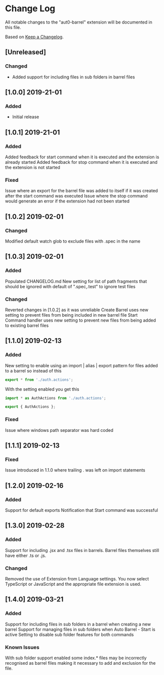 # Change Log

All notable changes to the "aut0-barrel" extension will be documented in this file.

Based on [Keep a Changelog](http://keepachangelog.com/).

## [Unreleased]

### Changed

- Added support for including files in sub folders in barrel files

## [1.0.0] 2019-21-01

### Added

- Initial release

## [1.0.1] 2019-21-01

### Added

Added feedback for start command when it is executed and the extension is already started
Added feedback for stop command when it is executed and the extension is not started

### Fixed

Issue where an export for the barrel file was added to itself if it was created after the start command was executed
Issue where the stop command would generate an error if the extension had not been started

## [1.0.2] 2019-02-01

### Changed

Modified default watch glob to exclude files with .spec in the name

## [1.0.3] 2019-02-01

### Added

Populated CHANGELOG.md
New setting for list of path fragments that should be ignored with default of ".spec,.test" to ignore test files

### Changed

Reverted changes in [1.0.2] as it was unreliable
Create Barrel uses new setting to prevent files from being included in new barrel file
Start Command handler uses new setting to prevent new files from being added to existing barrel files

## [1.1.0] 2019-02-13

### Added
New setting to enable using an import | alias | export pattern for files added to a barrel so instead of this
```javascript
export * from './auth.actions';
```
With the setting enabled you get this
```javascript
import * as AuthActions from './auth.actions';

export { AuthActions };
```

### Fixed
Issue where windows path separator was hard coded

## [1.1.1] 2019-02-13

### Fixed
Issue introduced in 1.1.0 where trailing . was left on import statements

## [1.2.0] 2019-02-16

### Added
Support for default exports
Notification that Start command was successful

## [1.3.0] 2019-02-28

### Added
Support for including .jsx and .tsx files in barrels.  Barrel files themselves still have either .ts or .js.

### Changed
Removed the use of Extension from Language settings.  You now select TypeScript or JavaScript and the appropriate file extension is used.

## [1.4.0] 2019-03-21

### Added
Support for including files in sub folders in a barrel when creating a new barrel
Support for managing files in sub folders when Auto Barrel - Start is active
Setting to disable sub folder features for both commands

### Known Issues
With sub folder support enabled some index.* files may be incorrectly recognised as barrel files making it necessary to add and exclusion for the file.



